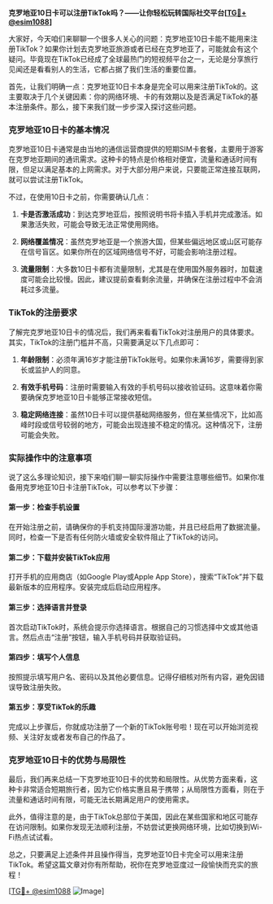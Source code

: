 **克罗地亚10日卡可以注册TikTok吗？——让你轻松玩转国际社交平台[[TG💪+ @esim1088](https://t.me/s/esim1088)]**

大家好，今天咱们来聊聊一个很多人关心的问题：克罗地亚10日卡能不能用来注册TikTok？如果你计划去克罗地亚旅游或者已经在克罗地亚了，可能就会有这个疑问。毕竟现在TikTok已经成了全球最热门的短视频平台之一，无论是分享旅行见闻还是看看别人的生活，它都占据了我们生活的重要位置。

首先，让我们明确一点：克罗地亚10日卡本身是完全可以用来注册TikTok的。这主要取决于几个关键因素：你的网络环境、卡的有效期以及是否满足TikTok的基本注册条件。那么，接下来我们就一步步深入探讨这些问题。

### 克罗地亚10日卡的基本情况

克罗地亚10日卡通常是由当地的通信运营商提供的短期SIM卡套餐，主要用于游客在克罗地亚期间的通讯需求。这种卡的特点是价格相对便宜，流量和通话时间有限，但足以满足基本的上网需求。对于大部分用户来说，只要能正常连接互联网，就可以尝试注册TikTok。

不过，在使用10日卡之前，你需要确认几点：

1. **卡是否激活成功**：到达克罗地亚后，按照说明书将卡插入手机并完成激活。如果激活失败，可能会导致无法正常使用网络。
   
2. **网络覆盖情况**：虽然克罗地亚是一个旅游大国，但某些偏远地区或山区可能存在信号盲区。如果你所在的区域网络信号不好，可能会影响注册过程。

3. **流量限制**：大多数10日卡都有流量限制，尤其是在使用国外服务器时，加载速度可能会比较慢。因此，建议提前查看剩余流量，并确保在注册过程中不会消耗过多流量。

### TikTok的注册要求

了解完克罗地亚10日卡的情况后，我们再来看看TikTok对注册用户的具体要求。其实，TikTok的注册门槛并不高，只需要满足以下几点即可：

1. **年龄限制**：必须年满16岁才能注册TikTok账号。如果你未满16岁，需要得到家长或监护人的同意。
   
2. **有效手机号码**：注册时需要输入有效的手机号码以接收验证码。这意味着你需要确保克罗地亚10日卡能够正常接收短信。

3. **稳定网络连接**：虽然10日卡可以提供基础网络服务，但在某些情况下，比如高峰时段或信号较弱的地方，可能会出现连接不稳定的情况。这种情况下，注册可能会失败。

### 实际操作中的注意事项

说了这么多理论知识，接下来咱们聊一聊实际操作中需要注意哪些细节。如果你准备用克罗地亚10日卡注册TikTok，可以参考以下步骤：

#### 第一步：检查手机设置
在开始注册之前，请确保你的手机支持国际漫游功能，并且已经启用了数据流量。同时，检查一下是否有任何防火墙或安全软件阻止了TikTok的访问。

#### 第二步：下载并安装TikTok应用
打开手机的应用商店（如Google Play或Apple App Store），搜索“TikTok”并下载最新版本的应用程序。安装完成后启动应用程序。

#### 第三步：选择语言并登录
首次启动TikTok时，系统会提示你选择语言。根据自己的习惯选择中文或其他语言。然后点击“注册”按钮，输入手机号码并获取验证码。

#### 第四步：填写个人信息
按照提示填写用户名、密码以及其他必要信息。记得仔细核对所有内容，避免因错误导致注册失败。

#### 第五步：享受TikTok的乐趣
完成以上步骤后，你就成功注册了一个新的TikTok账号啦！现在可以开始浏览视频、关注好友或者发布自己的作品了。

### 克罗地亚10日卡的优势与局限性

最后，我们再来总结一下克罗地亚10日卡的优势和局限性。从优势方面来看，这种卡非常适合短期旅行者，因为它价格实惠且易于携带；从局限性方面看，则在于流量和通话时间有限，可能无法长期满足用户的使用需求。

此外，值得注意的是，由于TikTok总部位于美国，因此在某些国家和地区可能存在访问限制。如果你发现无法顺利注册，不妨尝试更换网络环境，比如切换到Wi-Fi热点试试看。

总之，只要满足上述条件并且操作得当，克罗地亚10日卡完全可以用来注册TikTok。希望这篇文章对你有所帮助，祝你在克罗地亚度过一段愉快而充实的旅程！

[[TG💪+ @esim1088](https://t.me/s/esim1088) ![Image](https://i.postimg.cc/4NQfJmqS/Snipaste-2025-05-13-00-14-12.png)]